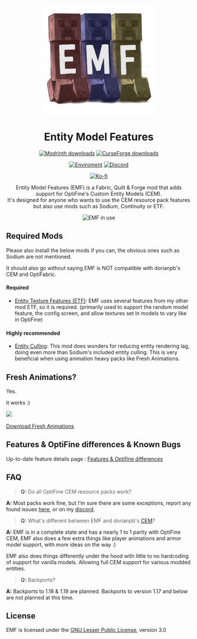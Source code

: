<div align="center">

<img src="icon.png" alt="EMF icon" width=300>

# Entity Model Features
 
[![Modrinth downloads](https://img.shields.io/modrinth/dt/entity-model-features?color=00AF5C&label=downloads&style=round&logo=modrinth)](https://modrinth.com/mod/entity-model-features)
[![CurseForge downloads](https://cf.way2muchnoise.eu/full_844662_downloads.svg)](https://curseforge.com/minecraft/mc-mods/entity-model-features)

[![Enviroment](https://img.shields.io/badge/Enviroment-Client-purple)](https://modrinth.com/mods?e=client)
[![Discord](https://img.shields.io/discord/950942125225283634?color=blue&logo=discord&label=Discord)](https://discord.com/invite/rURmwrzUcz)

[![Ko-fi](https://ko-fi.com/img/githubbutton_sm.svg)](https://ko-fi.com/traben)

Entity Model Features (EMF) is a Fabric, Quilt & Forge mod that adds support for OptiFine's Custom Entity Models (CEM).<br />It's designed for anyone who wants to use the CEM resource pack features but also use mods such as Sodium, Continuity or ETF.

<img src="https://cdn.modrinth.com/data/4I1XuqiY/images/49f5b98dfef5b073a3971750673d343e1f92efe5.png" alt="EMF in use" width=550>

</div>


## Required Mods
Please also install the below mods if you can, the obvious ones such as Sodium are not mentioned.

It should also go without saying EMF is NOT compatible with dorianpb's CEM and OptiFabric.
#### Required
- [Entity Texture Features (ETF)](https://modrinth.com/mod/entitytexturefeatures): 
  EMF uses several features from my other mod ETF, so it is required. (primarily used to support the random model feature, the config screen, and allow textures set in models to vary like in OptiFine)

#### Highly recommended
- [Entity Culling](https://modrinth.com/mod/entityculling): This mod does wonders for reducing entity rendering lag, doing even more than Sodium's included entity culling. This is very beneficial when using animation heavy packs like Fresh Animations.


## Fresh Animations?
Yes.

it works :)

<img width="450" src="https://cdn.modrinth.com/data/4I1XuqiY/images/2f32dbeadc25e46ef6c56f0e47e5eb5d305c8ea2.png">

<br>

[Download Fresh Animations](https://www.planetminecraft.com/texture-pack/fresh-animations-v1-0/)


## Features & OptiFine differences & Known Bugs

Up-to-date feature details page : [Features & Optifine differences](FEATURES.md)


## FAQ

> **Q:** Do all OptiFine CEM resource packs work?

**A:** Most packs work fine, but I'm sure there are some exceptions, report any found issues [here](https://github.com/Traben-0/Entity_Model_Features/issues), or on my [discord](https://discord.com/invite/rURmwrzUcz).

> **Q:** What's different between EMF and dorianpb's [CEM](https://modrinth.com/mod/cem)?

**A:** EMF is in a complete state and has a nearly 1 to 1 parity with OptiFine CEM, EMF also does a few extra things like player animations and armor model support, with more ideas on the way :)

EMF also does things differently under the hood with little to no hardcoding of support for vanilla models. Allowing full CEM support for various modded entities.

> **Q:** Backports?

**A:** Backports to 1.18 & 1.19 are planned.
Backports to version 1.17 and below are not planned at this time.

## License

EMF is licensed under the [GNU Lesser Public License](LICENSE), version 3.0

